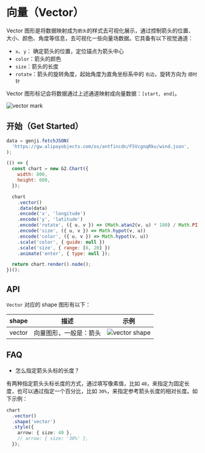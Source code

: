 # 向量（Vector）

Vector 图形是将数据映射成为`箭头`的样式去可视化展示，通过控制箭头的位置、大小、颜色、角度等信息，去可视化一些向量场数据。它具备有以下视觉通道：

- `x`、`y`： 确定箭头的位置，定位锚点为箭头中心
- `color`：箭头的颜色
- `size`：箭头的长度
- `rotate`：箭头的旋转角度，起始角度为直角坐标系中的 `右边`，旋转方向为 `顺时针`

Vector 图形标记会将数据通过上述通道映射成向量数据：`[start, end]`。


![vector mark](https://gw.alipayobjects.com/zos/antfincdn/c9nPWlX5Au/vector.png)

## 开始（Get Started）

```js | table "pin: false"
data = genji.fetchJSON(
  'https://gw.alipayobjects.com/os/antfincdn/F5VcgnqRku/wind.json',
);
```

```js
(() => {
  const chart = new G2.Chart({
    width: 800,
    height: 600,
  });

  chart
    .vector()
    .data(data)
    .encode('x', 'longitude')
    .encode('y', 'latitude')
    .encode('rotate', ({ u, v }) => (Math.atan2(v, u) * 180) / Math.PI)
    .encode('size', ({ u, v }) => Math.hypot(v, u))
    .encode('color', ({ u, v }) => Math.hypot(v, u))
    .scale('color', { guide: null })
    .scale('size', { range: [6, 20] })
    .animate('enter', { type: null });

  return chart.render().node();
})();
```


## API

`Vector` 对应的 shape 图形有以下：

| shape | 描述    | 示例 |
|-------|--------|------|
| vector  | 向量图形，一般是：箭头 | ![vector shape](https://gw.alipayobjects.com/zos/antfincdn/lmyyvRSApY/a490f7fc-fcba-44f0-baaa-894f8f442c53.png)  |



## FAQ

- 怎么指定箭头头标的长度？

有两种指定箭头头标长度的方式，通过填写像素值，比如 `40`，来指定为固定长度，也可以通过指定一个百分比，比如 `30%`，来指定参考箭头长度的相对长度。如下示例：

```ts
chart
  .vector()
  .shape('vector')
  .style({
    arrow: { size: 40 },
    // arrow: { size: '30%' },
  });
```